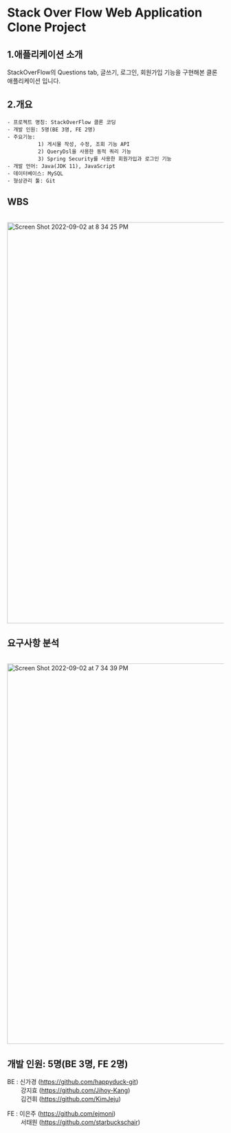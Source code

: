 # Stack Over Flow Web Application Clone Project


## 1.애플리케이션 소개

StackOverFlow의 Questions tab, 글쓰기, 로그인, 회원가입 기능을 구현해본 클론 애플리케이션 입니다.


## 2.개요
    - 프로젝트 명칭: StackOverFlow 클론 코딩
    - 개발 인원: 5명(BE 3명, FE 2명)
    - 주요기능: 
              1) 게시물 작성, 수정, 조회 기능 API
              2) QueryDsl을 사용한 동적 쿼리 기능
              3) Spring Security를 사용한 회원가입과 로그인 기능
    - 개발 언어: Java(JDK 11), JavaScript
    - 데이터베이스: MySQL
    - 형상관리 툴: Git
    
## WBS
<br><img width="932" alt="Screen Shot 2022-09-02 at 8 34 25 PM" src="https://user-images.githubusercontent.com/82161055/188130956-c14967fa-8a76-48cb-b522-47f0bf00eede.png">



## 요구사항 분석 
<br><img width="884" alt="Screen Shot 2022-09-02 at 7 34 39 PM" src="https://user-images.githubusercontent.com/82161055/188121598-f420c94f-193f-4ccf-b2ef-bc7836664a61.png">



## 개발 인원: 5명(BE 3명, FE 2명)
 BE : 신가경 (https://github.com/happyduck-git) <br>
      &nbsp;&nbsp;&nbsp;&nbsp;&nbsp;&nbsp;&nbsp;&nbsp;강지효 (https://github.com/Jihoy-Kang) <br>
      &nbsp;&nbsp;&nbsp;&nbsp;&nbsp;&nbsp;&nbsp;&nbsp;김건휘 (https://github.com/KimJeju)
      
 FE : 이은주 (https://github.com/ejmoni) <br>
      &nbsp;&nbsp;&nbsp;&nbsp;&nbsp;&nbsp;&nbsp;&nbsp;서태원 (https://github.com/starbuckschair)
